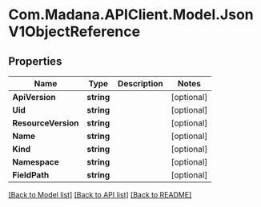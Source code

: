 
# Com.Madana.APIClient.Model.JsonV1ObjectReference

## Properties

Name | Type | Description | Notes
------------ | ------------- | ------------- | -------------
**ApiVersion** | **string** |  | [optional] 
**Uid** | **string** |  | [optional] 
**ResourceVersion** | **string** |  | [optional] 
**Name** | **string** |  | [optional] 
**Kind** | **string** |  | [optional] 
**Namespace** | **string** |  | [optional] 
**FieldPath** | **string** |  | [optional] 

[[Back to Model list]](../README.md#documentation-for-models)
[[Back to API list]](../README.md#documentation-for-api-endpoints)
[[Back to README]](../README.md)

